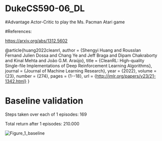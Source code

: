 # DukeCS590-06_DL

#Advantage Actor-Critic to play the Ms. Pacman Atari game

#References:

https://arxiv.org/abs/1312.5602

@article{huang2022cleanrl,
  author  = {Shengyi Huang and Rousslan Fernand Julien Dossa and Chang Ye and Jeff Braga and Dipam Chakraborty and Kinal Mehta and João G.M. Araújo},
  title   = {CleanRL: High-quality Single-file Implementations of Deep Reinforcement Learning Algorithms},
  journal = {Journal of Machine Learning Research},
  year    = {2022},
  volume  = {23},
  number  = {274},
  pages   = {1--18},
  url     = {http://jmlr.org/papers/v23/21-1342.html}
}

# Baseline validation

Steps taken over each of 1 episodes: 169

Total return after 1 episodes: 210.000

![Figure_1_baseline](https://user-images.githubusercontent.com/24253218/235557485-c8d21a10-7d5a-478a-9f05-43e3ffa17be2.png)


